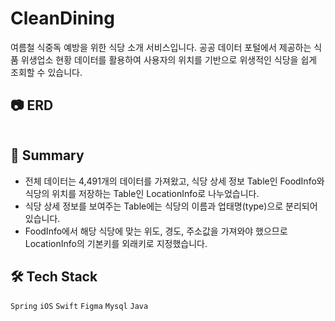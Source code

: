 # CleanDining
여름철 식중독 예방을 위한 식당 소개 서비스입니다. 공공 데이터 포털에서 제공하는 식품 위생업소 현황 데이터를 활용하여 사용자의 위치를 기반으로 위생적인 식당을 쉽게 조회할 수 있습니다.

## 📷 ERD
<p>
<img width="1000” src="https://github.com/Eunice991217/CleanDining-Server-ToyProject/assets/101406317/ec659178-15f0-4967-ac7b-1cae2b8fb13e">
<img width="1000” src="https://github.com/Eunice991217/CleanDining-Server-ToyProject/assets/101406317/6da209e7-5c76-4681-89e1-f19a208ab09e">
<img width="1000” src="https://github.com/Eunice991217/CleanDining-Server-ToyProject/assets/101406317/d72e495c-5816-4d16-8707-dea7a001211a">
<img width="1000” src="https://github.com/Eunice991217/CleanDining-Server-ToyProject/assets/101406317/a5410593-91f6-45cd-9b4b-35b016b69d24">
</p>

## 📝 Summary  

- 전체 데이터는 4,491개의 데이터를 가져왔고, 식당 상세 정보 Table인 FoodInfo와 식당의 위치를 저장하는 Table인 LocationInfo로 나누었습니다.
- 식당 상세 정보를 보여주는 Table에는 식당의 이름과 업태명(type)으로 분리되어 있습니다.
- FoodInfo에서 해당 식당에 맞는 위도, 경도, 주소값을 가져와야 했으므로 LocationInfo의 기본키를 외래키로 지정했습니다.

## 🛠️ Tech Stack

 `Spring`  `iOS` `Swift` `Figma`  `Mysql` `Java`
 
